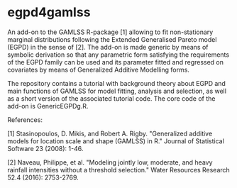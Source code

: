 # egpd4gamlss
An add-on to the GAMLSS R-package [1] allowing to fit non-stationary marginal distributions following the Extended Generalised Pareto model (EGPD) in the sense of [2].
The add-on is made generic by means of symbolic derivation so that any parametric form satisfying the requirements of the EGPD family can be used and its parameter fitted and regressed on covariates by means of Generalized Additive Modelling forms.

The repository contains a tutorial with background theory about EGPD and main functions of GAMLSS for model fitting, analysis and selection, as well as a short version of the associated tutorial code. The core code of the add-on is GenericEGPDg.R.


References:

[1] Stasinopoulos, D. Mikis, and Robert A. Rigby. "Generalized additive models for location scale and shape (GAMLSS) in R." Journal of Statistical Software 23 (2008): 1-46.

[2] Naveau, Philippe, et al. "Modeling jointly low, moderate, and heavy rainfall intensities without a threshold selection." Water Resources Research 52.4 (2016): 2753-2769.

